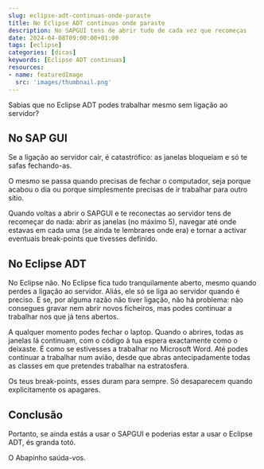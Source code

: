 ```yaml
---
slug: eclipse-adt-continuas-onde-paraste
title: No Eclipse ADT continuas onde paraste
description: No SAPGUI tens de abrir tudo de cada vez que recomeças
date: 2024-04-08T09:00:00+01:00
tags: [eclipse]
categories: [dicas]
keywords: [Eclipse ADT continuas]
resources:
- name: featuredImage
  src: 'images/thumbnail.png'
---
```


Sabias que no Eclipse ADT podes trabalhar mesmo sem ligação ao servidor?

<!--more-->

## No SAP GUI

Se a ligação ao servidor cair, é catastrófico: as janelas bloqueiam e só te safas fechando-as.

O mesmo se passa quando precisas de fechar o computador, seja porque acabou o dia ou porque simplesmente precisas de ir trabalhar para outro sítio.

Quando voltas a abrir o SAPGUI e te reconectas ao servidor tens de recomeçar do nada: abrir as janelas (no máximo 5), navegar até onde estavas em cada uma (se ainda te lembrares onde era) e tornar a activar eventuais break-points que tivesses definido.

## No Eclipse ADT

No Eclipse não. No Eclipse fica tudo tranquilamente aberto, mesmo quando perdes a ligação ao servidor. Aliás, ele só se liga ao servidor quando é preciso. E se, por alguma razão não tiver ligação, não há problema: não consegues gravar nem abrir novos ficheiros, mas podes continuar a trabalhar nos que já tens abertos.

A qualquer momento podes fechar o laptop. Quando o abrires, todas as janelas lá continuam, com o código à tua espera exactamente como o deixaste. É como se estivesses a trabalhar no Microsoft Word. Até podes continuar a trabalhar num avião, desde que abras antecipadamente todas as classes em que pretendes trabalhar na estratosfera.

Os teus break-points, esses duram para sempre. Só desaparecem quando explicitamente os apagares.

## Conclusão

Portanto, se ainda estás a usar o SAPGUI e poderias estar a usar o Eclipse ADT, és granda totó.

O Abapinho saúda-vos.
